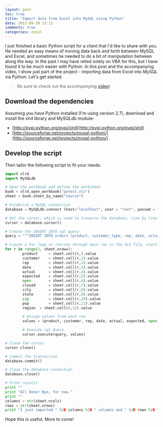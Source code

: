 ```yaml
---
layout: post
toc: true
title: "Import data from Excel into MySQL using Python"
date: 2012-09-30 13:13
comments: true
categories: excel
---
```


I just finished a basic Python script for a client that I'd like to share with you. He needed an easy means of moving data back and forth between MySQL and Excel, and sometimes he needed to do a bit of manipulation between along the way. In the past I may have relied solely on VBA for this, but I have found it to be much easier with Python. In this post and the accompanying video, I show just part of the project - importing data from Excel into MySQL via Python. Let's get started.

> Be sure to check out the accompanying [video](http://www.youtube.com/watch?v=YLXFEQLCogM)!

## Download the dependencies

Assuming you have Python installed (I'm using version 2.7), download and install the xlrd library and MySQLdb module-

- [http://pypi.python.org/pypi/xlrd](http://pypi.python.org/pypi/xlrd)
- [http://sourceforge.net/projects/mysql-python/](http://sourceforge.net/projects/mysql-python/)

## Develop the script

Then tailor the following script to fit your needs:

``` python
import xlrd
import MySQLdb

# Open the workbook and define the worksheet
book = xlrd.open_workbook("pytest.xls")
sheet = book.sheet_by_name("source")

# Establish a MySQL connection
database = MySQLdb.connect (host="localhost", user = "root", passwd = "", db = "mysqlPython")

# Get the cursor, which is used to traverse the database, line by line
cursor = database.cursor()

# Create the INSERT INTO sql query
query = """INSERT INTO orders (product, customer_type, rep, date, actual, expected, open_opportunities, closed_opportunities, city, state, zip, population, region) VALUES (%s, %s, %s, %s, %s, %s, %s, %s, %s, %s, %s, %s, %s)"""

# Create a For loop to iterate through each row in the XLS file, starting at row 2 to skip the headers
for r in range(1, sheet.nrows):
		product		= sheet.cell(r,).value
		customer	= sheet.cell(r,1).value
		rep			= sheet.cell(r,2).value
		date		= sheet.cell(r,3).value
		actual		= sheet.cell(r,4).value
		expected	= sheet.cell(r,5).value
		open		= sheet.cell(r,6).value
		closed		= sheet.cell(r,7).value
		city		= sheet.cell(r,8).value
		state		= sheet.cell(r,9).value
		zip			= sheet.cell(r,10).value
		pop			= sheet.cell(r,11).value
		region	= sheet.cell(r,12).value

		# Assign values from each row
		values = (product, customer, rep, date, actual, expected, open, closed, city, state, zip, pop, region)

		# Execute sql Query
		cursor.execute(query, values)

# Close the cursor
cursor.close()

# Commit the transaction
database.commit()

# Close the database connection
database.close()

# Print results
print ""
print "All Done! Bye, for now."
print ""
columns = str(sheet.ncols)
rows = str(sheet.nrows)
print "I just imported " %2B columns %2B " columns and " %2B rows %2B " rows to MySQL!"
```

Hope this is useful. More to come!